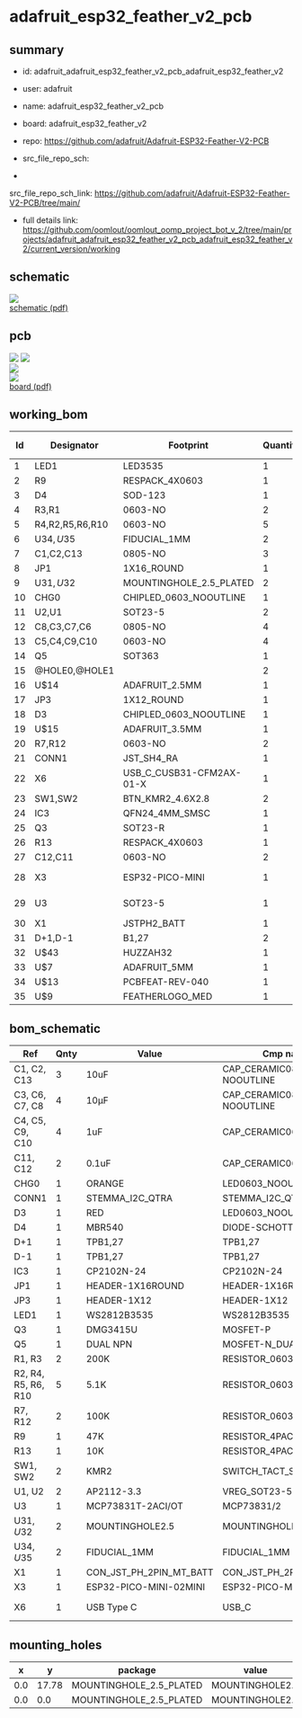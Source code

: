 # adafruit_esp32_feather_v2_pcb
 
## summary 
* id: adafruit_adafruit_esp32_feather_v2_pcb_adafruit_esp32_feather_v2
* user: adafruit
* name: adafruit_esp32_feather_v2_pcb
* board: adafruit_esp32_feather_v2
* repo: https://github.com/adafruit/Adafruit-ESP32-Feather-V2-PCB



* src_file_repo_sch: 
*
 src_file_repo_sch_link: https://github.com/adafruit/Adafruit-ESP32-Feather-V2-PCB/tree/main/
* full details link: https://github.com/oomlout/oomlout_oomp_project_bot_v_2/tree/main/projects/adafruit_adafruit_esp32_feather_v2_pcb_adafruit_esp32_feather_v2/current_version/working  

## schematic  
![](working_schematic_600.png)  
[schematic (pdf)](working_schematic.pdf)  

## pcb  
![](working_3d_600.png) 
![](working_3d_front_600.png)  
![](working_3d_back_600.png)  
![](working_600.png)  
[board (pdf)](working.pdf)  

## working_bom
| Id | Designator | Footprint | Quantity | Designation | Supplier and ref |  | None | 
| --- | --- | --- | --- | --- | --- | --- | --- | 
| 1 | LED1 | LED3535 | 1 | WS2812B3535 |  |  | [''] | 
| 2 | R9 | RESPACK_4X0603 | 1 | 47K |  |  | [''] | 
| 3 | D4 | SOD-123 | 1 | MBR540 |  |  | [''] | 
| 4 | R3,R1 | 0603-NO | 2 | 200K |  |  | [''] | 
| 5 | R4,R2,R5,R6,R10 | 0603-NO | 5 | 5.1K |  |  | [''] | 
| 6 | U$34,U$35 | FIDUCIAL_1MM | 2 | FIDUCIAL_1MM |  |  | [''] | 
| 7 | C1,C2,C13 | 0805-NO | 3 | 10uF |  |  | [''] | 
| 8 | JP1 | 1X16_ROUND | 1 |  |  |  | [''] | 
| 9 | U$31,U$32 | MOUNTINGHOLE_2.5_PLATED | 2 | MOUNTINGHOLE2.5 |  |  | [''] | 
| 10 | CHG0 | CHIPLED_0603_NOOUTLINE | 1 | ORANGE |  |  | [''] | 
| 11 | U2,U1 | SOT23-5 | 2 | AP2112-3.3 |  |  | [''] | 
| 12 | C8,C3,C7,C6 | 0805-NO | 4 | 10µF |  |  | [''] | 
| 13 | C5,C4,C9,C10 | 0603-NO | 4 | 1uF |  |  | [''] | 
| 14 | Q5 | SOT363 | 1 | DUAL NPN |  |  | [''] | 
| 15 | @HOLE0,@HOLE1 |  | 2 |  |  |  | [''] | 
| 16 | U$14 | ADAFRUIT_2.5MM | 1 |  |  |  | [''] | 
| 17 | JP3 | 1X12_ROUND | 1 |  |  |  | [''] | 
| 18 | D3 | CHIPLED_0603_NOOUTLINE | 1 | RED |  |  | [''] | 
| 19 | U$15 | ADAFRUIT_3.5MM | 1 |  |  |  | [''] | 
| 20 | R7,R12 | 0603-NO | 2 | 100K |  |  | [''] | 
| 21 | CONN1 | JST_SH4_RA | 1 | STEMMA_I2C_QTRA |  |  | [''] | 
| 22 | X6 | USB_C_CUSB31-CFM2AX-01-X | 1 | USB Type C |  |  | [''] | 
| 23 | SW1,SW2 | BTN_KMR2_4.6X2.8 | 2 | KMR2 |  |  | [''] | 
| 24 | IC3 | QFN24_4MM_SMSC | 1 | CP2102N-24 |  |  | [''] | 
| 25 | Q3 | SOT23-R | 1 | DMG3415U |  |  | [''] | 
| 26 | R13 | RESPACK_4X0603 | 1 | 10K |  |  | [''] | 
| 27 | C12,C11 | 0603-NO | 2 | 0.1uF |  |  | [''] | 
| 28 | X3 | ESP32-PICO-MINI | 1 | ESP32-PICO-MINI-02MINI |  |  | [''] | 
| 29 | U3 | SOT23-5 | 1 | MCP73831T-2ACI/OT |  |  | [''] | 
| 30 | X1 | JSTPH2_BATT | 1 | JSTPH |  |  | [''] | 
| 31 | D+1,D-1 | B1,27 | 2 | TPB1,27 |  |  | [''] | 
| 32 | U$43 | HUZZAH32 | 1 |  |  |  | [''] | 
| 33 | U$7 | ADAFRUIT_5MM | 1 |  |  |  | [''] | 
| 34 | U$13 | PCBFEAT-REV-040 | 1 |  |  |  | [''] | 
| 35 | U$9 | FEATHERLOGO_MED | 1 |  |  |  | [''] | 


## bom_schematic
| Ref | Qnty | Value | Cmp name | Footprint | Description | Vendor | DNP | 
| --- | --- | --- | --- | --- | --- | --- | --- | 
| C1, C2, C13 | 3 | 10uF | CAP_CERAMIC0805-NOOUTLINE | working:0805-NO |  |  |  | 
| C3, C6, C7, C8 | 4 | 10µF | CAP_CERAMIC0805-NOOUTLINE | working:0805-NO |  |  |  | 
| C4, C5, C9, C10 | 4 | 1uF | CAP_CERAMIC0603_NO | working:0603-NO |  |  |  | 
| C11, C12 | 2 | 0.1uF | CAP_CERAMIC0603_NO | working:0603-NO |  |  |  | 
| CHG0 | 1 | ORANGE | LED0603_NOOUTLINE | working:CHIPLED_0603_NOOUTLINE |  |  |  | 
| CONN1 | 1 | STEMMA_I2C_QTRA | STEMMA_I2C_QTRA | working:JST_SH4_RA |  |  |  | 
| D3 | 1 | RED | LED0603_NOOUTLINE | working:CHIPLED_0603_NOOUTLINE |  |  |  | 
| D4 | 1 | MBR540 | DIODE-SCHOTTKYSOD-123 | working:SOD-123 |  |  |  | 
| D+1 | 1 | TPB1,27 | TPB1,27 | working:B1,27 |  |  |  | 
| D-1 | 1 | TPB1,27 | TPB1,27 | working:B1,27 |  |  |  | 
| IC3 | 1 | CP2102N-24 | CP2102N-24 | working:QFN24_4MM_SMSC |  |  |  | 
| JP1 | 1 | HEADER-1X16ROUND | HEADER-1X16ROUND | working:1X16_ROUND |  |  |  | 
| JP3 | 1 | HEADER-1X12 | HEADER-1X12 | working:1X12_ROUND |  |  |  | 
| LED1 | 1 | WS2812B3535 | WS2812B3535 | working:LED3535 |  |  |  | 
| Q3 | 1 | DMG3415U | MOSFET-P | working:SOT23-R |  |  |  | 
| Q5 | 1 | DUAL NPN | MOSFET-N_DUAL | working:SOT363 |  |  |  | 
| R1, R3 | 2 | 200K | RESISTOR_0603_NOOUT | working:0603-NO |  |  |  | 
| R2, R4, R5, R6, R10 | 5 | 5.1K | RESISTOR_0603_NOOUT | working:0603-NO |  |  |  | 
| R7, R12 | 2 | 100K | RESISTOR_0603_NOOUT | working:0603-NO |  |  |  | 
| R9 | 1 | 47K | RESISTOR_4PACK | working:RESPACK_4X0603 |  |  |  | 
| R13 | 1 | 10K | RESISTOR_4PACK | working:RESPACK_4X0603 |  |  |  | 
| SW1, SW2 | 2 | KMR2 | SWITCH_TACT_SMT4.6X2.8 | working:BTN_KMR2_4.6X2.8 |  |  |  | 
| U1, U2 | 2 | AP2112-3.3 | VREG_SOT23-5 | working:SOT23-5 |  |  |  | 
| U3 | 1 | MCP73831T-2ACI/OT | MCP73831/2 | working:SOT23-5 |  |  |  | 
| U$31, U$32 | 2 | MOUNTINGHOLE2.5 | MOUNTINGHOLE2.5 | working:MOUNTINGHOLE_2.5_PLATED |  |  |  | 
| U$34, U$35 | 2 | FIDUCIAL_1MM | FIDUCIAL_1MM | working:FIDUCIAL_1MM |  |  |  | 
| X1 | 1 | CON_JST_PH_2PIN_MT_BATT | CON_JST_PH_2PIN_MT_BATT | working:JSTPH2_BATT |  |  |  | 
| X3 | 1 | ESP32-PICO-MINI-02MINI | ESP32-PICO-MINI-02MINI | working:ESP32-PICO-MINI |  |  |  | 
| X6 | 1 | USB Type C | USB_C | working:USB_C_CUSB31-CFM2AX-01-X |  |  |  | 


## mounting_holes
| x | y | package | value | ref | size | 
| --- | --- | --- | --- | --- | --- | 
| 0.0 | 17.78 | MOUNTINGHOLE_2.5_PLATED | MOUNTINGHOLE2.5 | U$31 | m3 | 
| 0.0 | 0.0 | MOUNTINGHOLE_2.5_PLATED | MOUNTINGHOLE2.5 | U$32 | m3 | 


